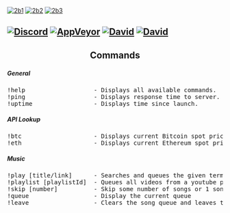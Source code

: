 [![2b1](http://i.imgur.com/hftWBMJ.jpg)](http://arc.moe)
[![2b2](http://i.imgur.com/uBZlAzC.jpg)](http://discord.arc.moe)
[![2b3](http://i.imgur.com/sY7kVJA.jpg)](#)

[![Discord](https://discordapp.com/api/guilds/136501988941758464/embed.png)](http://discord.arc.moe/)
[![AppVeyor](https://img.shields.io/appveyor/ci/Fshy/FshyBot.svg?style=flat-square)](https://ci.appveyor.com/project/Fshy/fshybot)
[![David](https://img.shields.io/david/Fshy/FshyBot.svg?style=flat-square)](https://david-dm.org/Fshy/FshyBot)
[![David](https://img.shields.io/david/dev/Fshy/FshyBot.svg?style=flat-square)](https://david-dm.org/Fshy/FshyBot?type=dev)
---
<h2><p align="center">Commands</p></h2>

<h5>General</h5>
<pre>
!help                   - Displays all available commands.
!ping                   - Displays response time to server.
!uptime                 - Displays time since launch.
</pre>

<h5>API Lookup</h5>

<pre>
!btc                    - Displays current Bitcoin spot price
!eth                    - Displays current Ethereum spot price
</pre>

<h5>Music</h5>

<pre>
!play [title/link]      - Searches and queues the given term link for playback
!playlist [playlistId]  - Queues all videos from a youtube playlist
!skip [number]          - Skip some number of songs or 1 song if a number is not specified
!queue                  - Display the current queue
!leave                  - Clears the song queue and leaves the channel
</pre>

